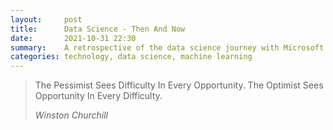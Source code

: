```yaml
---
layout:     post
title:      Data Science - Then And Now
date:       2021-10-31 22:30
summary:    A retrospective of the data science journey with Microsoft
categories: technology, data science, machine learning
---
```


<blockquote>
  <p>The Pessimist Sees Difficulty In Every Opportunity. The Optimist Sees Opportunity In Every Difficulty.</p>
  <footer><cite title="Winston Churchill">Winston Churchill</cite></footer>
</blockquote>

